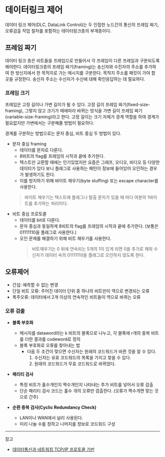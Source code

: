 # 데이터링크 제어

데이터 링크 제어(DLC, DataLink Control)는 두 인접한 노드간의 통신의 프레임 짜기, 오류검출 작업 절차를 포함하는 데이터링크층의 부계층이다.

## 프레임 짜기

데이터 링크 층은 비트들을 프레임으로 만들어서 각 프레임이 다른 프레임과 구분되도록 해야한다. 데이터링크층의 프레임 짜기(framing)는 송신자와 수진자의 주소를 추가하여 한 방신지에서 한 목적지로 가는 메시지를 구분한다. 목적지 주소를 패킷이 가야 할 곳을 규정한다. 송신자 주소는 수신자가 수신에 대해 확인응답하는 데 필요하다.

### 프레임 크기

프레임은 고정 길이나 가변 길이가 될 수 있다. 고정 길이 프레임 짜기(fixed-size-framing), 그렇지 않고 크기가 때에따라 바뀌는 방식을 가변 길이 프레임 짜기(variable-size-framing)라고 한다. 고정 길이는 크기 자체가 경계 역할을 하여 경계가 필요없지만 가변에서는 구분해줄 방법이 필요하다. 

경계를 구분하는 방법으로는 문자 중심, 비트 중심 두 방법이 있다.

- 문자 중심 framing
   - 데이터를 문자로 다룬다.
   - 8비트의 flag를 프레임의 시작과 끝에 추가한다.
   - 텍스트만 교환할 때에는 인기있었지만 요즘은 그래프, 오디오, 비디오 등 다양한 데이터가 있다 보니 플래그로 사용하는 패턴이 정보에 들어있어 오인하는 경우가 발생하기도 한다.
   - 이를 방지하기 위해 바이트 채우기(byte stuffing) 또는 escape character를 사용한다.
    > 바이트 채우기는 텍스트에 플래그나 탈출 문자가 있을 때 마다 여분의 1바이트를 추가하는 처리이다.
- 비트 중심 프로토콜
  - 데이터를 bit로 다룬다.
  - 문자 중심과 동일하게 8비트의 flag를 프레임의 시작과 끝에 추가한다. (보통은 01111110을 플래그로 사용한다.)
  - 오인 문제를 해결하기 위해 비트 채우기를 사용한다.
    > 비트채우기는 0 뒤에 연속되는 5개의 1이 있게 되면 0을 추가로 채워 수신자가 데이터 속의 01111110을 플래그로 오인하지 않도록 한다.

## 오류제어

- 간섭: 예측할 수 없는 변경
- 단일 비트 오류: 주어진 데이터 단위 중 하나의 비트만이 역으로 변경되는 오류
- 폭주오류: 데이터에서 2개 이상의 연속적인 비트들이 역으로 바뀌는 오류

### 오류 검출

- **블록 부호화**
  - 메시지를 dataword라는 k 비트의 블록으로 나누고, 각 블록에 r개의 중복 비트를 더한 결과를 codeword로 정의
  - 블록 부호화로 오류를 찾아내는 법
    - 다음 두 조건이 맞으면 수신자는 원래의 코드워드가 바뀐 것을 알 수 있다.
      1. 수신자는 유효 코드워드의 목록을 가지고 찾을 수 있다.
      2. 원래의 코드워드가 무효 코드워드로 바뀌었다. 

- **패리티 검사**
  - 특정 비트가 홀수개인지 짝수개인지 나타내는 추가 비트를 넣어서 오류 검출
  - 단순 패리티 검사 코드는 홀수 개의 오류만 검출한다. (오류가 짝수개면 맞는 것으로 간주)

- **순환 중복 검사(Cyclic Redundancy Check)**
  - LAN이나 WAN에서 널리 사용된다.
  - 미리 나눌 수를 정하고 나머지를 정보로 코드워드 구성

---
참고
- [데이터통신과 네트워킹 TCP/IP 프로토콜 기반](https://product.kyobobook.co.kr/detail/S000001693780)
